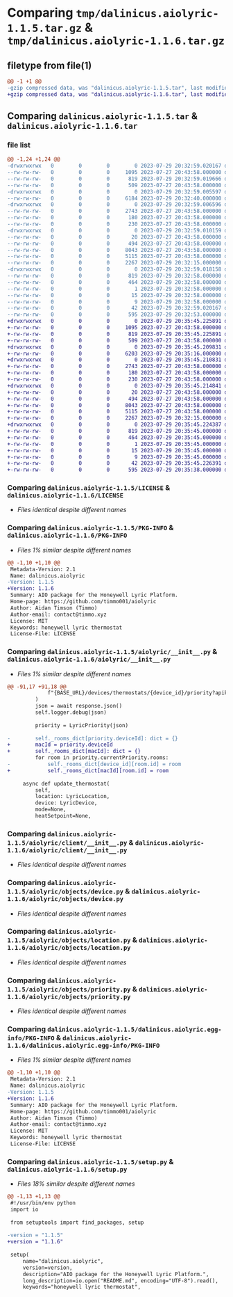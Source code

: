 # Comparing `tmp/dalinicus.aiolyric-1.1.5.tar.gz` & `tmp/dalinicus.aiolyric-1.1.6.tar.gz`

## filetype from file(1)

```diff
@@ -1 +1 @@
-gzip compressed data, was "dalinicus.aiolyric-1.1.5.tar", last modified: Sat Jul 29 20:32:59 2023, max compression
+gzip compressed data, was "dalinicus.aiolyric-1.1.6.tar", last modified: Sat Jul 29 20:35:45 2023, max compression
```

## Comparing `dalinicus.aiolyric-1.1.5.tar` & `dalinicus.aiolyric-1.1.6.tar`

### file list

```diff
@@ -1,24 +1,24 @@
-drwxrwxrwx   0        0        0        0 2023-07-29 20:32:59.020167 dalinicus.aiolyric-1.1.5/
--rw-rw-rw-   0        0        0     1095 2023-07-27 20:43:58.000000 dalinicus.aiolyric-1.1.5/LICENSE
--rw-rw-rw-   0        0        0      819 2023-07-29 20:32:59.019666 dalinicus.aiolyric-1.1.5/PKG-INFO
--rw-rw-rw-   0        0        0      509 2023-07-27 20:43:58.000000 dalinicus.aiolyric-1.1.5/README.md
-drwxrwxrwx   0        0        0        0 2023-07-29 20:32:59.005597 dalinicus.aiolyric-1.1.5/aiolyric/
--rw-rw-rw-   0        0        0     6184 2023-07-29 20:32:40.000000 dalinicus.aiolyric-1.1.5/aiolyric/__init__.py
-drwxrwxrwx   0        0        0        0 2023-07-29 20:32:59.006596 dalinicus.aiolyric-1.1.5/aiolyric/client/
--rw-rw-rw-   0        0        0     2743 2023-07-27 20:43:58.000000 dalinicus.aiolyric-1.1.5/aiolyric/client/__init__.py
--rw-rw-rw-   0        0        0      180 2023-07-27 20:43:58.000000 dalinicus.aiolyric-1.1.5/aiolyric/const.py
--rw-rw-rw-   0        0        0      230 2023-07-27 20:43:58.000000 dalinicus.aiolyric-1.1.5/aiolyric/exceptions.py
-drwxrwxrwx   0        0        0        0 2023-07-29 20:32:59.010159 dalinicus.aiolyric-1.1.5/aiolyric/objects/
--rw-rw-rw-   0        0        0       20 2023-07-27 20:43:58.000000 dalinicus.aiolyric-1.1.5/aiolyric/objects/__init__.py
--rw-rw-rw-   0        0        0      494 2023-07-27 20:43:58.000000 dalinicus.aiolyric-1.1.5/aiolyric/objects/base.py
--rw-rw-rw-   0        0        0     8043 2023-07-27 20:43:58.000000 dalinicus.aiolyric-1.1.5/aiolyric/objects/device.py
--rw-rw-rw-   0        0        0     5115 2023-07-27 20:43:58.000000 dalinicus.aiolyric-1.1.5/aiolyric/objects/location.py
--rw-rw-rw-   0        0        0     2267 2023-07-29 20:32:15.000000 dalinicus.aiolyric-1.1.5/aiolyric/objects/priority.py
-drwxrwxrwx   0        0        0        0 2023-07-29 20:32:59.018158 dalinicus.aiolyric-1.1.5/dalinicus.aiolyric.egg-info/
--rw-rw-rw-   0        0        0      819 2023-07-29 20:32:58.000000 dalinicus.aiolyric-1.1.5/dalinicus.aiolyric.egg-info/PKG-INFO
--rw-rw-rw-   0        0        0      464 2023-07-29 20:32:58.000000 dalinicus.aiolyric-1.1.5/dalinicus.aiolyric.egg-info/SOURCES.txt
--rw-rw-rw-   0        0        0        1 2023-07-29 20:32:58.000000 dalinicus.aiolyric-1.1.5/dalinicus.aiolyric.egg-info/dependency_links.txt
--rw-rw-rw-   0        0        0       15 2023-07-29 20:32:58.000000 dalinicus.aiolyric-1.1.5/dalinicus.aiolyric.egg-info/requires.txt
--rw-rw-rw-   0        0        0        9 2023-07-29 20:32:58.000000 dalinicus.aiolyric-1.1.5/dalinicus.aiolyric.egg-info/top_level.txt
--rw-rw-rw-   0        0        0       42 2023-07-29 20:32:59.020167 dalinicus.aiolyric-1.1.5/setup.cfg
--rw-rw-rw-   0        0        0      595 2023-07-29 20:32:53.000000 dalinicus.aiolyric-1.1.5/setup.py
+drwxrwxrwx   0        0        0        0 2023-07-29 20:35:45.225891 dalinicus.aiolyric-1.1.6/
+-rw-rw-rw-   0        0        0     1095 2023-07-27 20:43:58.000000 dalinicus.aiolyric-1.1.6/LICENSE
+-rw-rw-rw-   0        0        0      819 2023-07-29 20:35:45.225891 dalinicus.aiolyric-1.1.6/PKG-INFO
+-rw-rw-rw-   0        0        0      509 2023-07-27 20:43:58.000000 dalinicus.aiolyric-1.1.6/README.md
+drwxrwxrwx   0        0        0        0 2023-07-29 20:35:45.209831 dalinicus.aiolyric-1.1.6/aiolyric/
+-rw-rw-rw-   0        0        0     6203 2023-07-29 20:35:16.000000 dalinicus.aiolyric-1.1.6/aiolyric/__init__.py
+drwxrwxrwx   0        0        0        0 2023-07-29 20:35:45.210831 dalinicus.aiolyric-1.1.6/aiolyric/client/
+-rw-rw-rw-   0        0        0     2743 2023-07-27 20:43:58.000000 dalinicus.aiolyric-1.1.6/aiolyric/client/__init__.py
+-rw-rw-rw-   0        0        0      180 2023-07-27 20:43:58.000000 dalinicus.aiolyric-1.1.6/aiolyric/const.py
+-rw-rw-rw-   0        0        0      230 2023-07-27 20:43:58.000000 dalinicus.aiolyric-1.1.6/aiolyric/exceptions.py
+drwxrwxrwx   0        0        0        0 2023-07-29 20:35:45.214841 dalinicus.aiolyric-1.1.6/aiolyric/objects/
+-rw-rw-rw-   0        0        0       20 2023-07-27 20:43:58.000000 dalinicus.aiolyric-1.1.6/aiolyric/objects/__init__.py
+-rw-rw-rw-   0        0        0      494 2023-07-27 20:43:58.000000 dalinicus.aiolyric-1.1.6/aiolyric/objects/base.py
+-rw-rw-rw-   0        0        0     8043 2023-07-27 20:43:58.000000 dalinicus.aiolyric-1.1.6/aiolyric/objects/device.py
+-rw-rw-rw-   0        0        0     5115 2023-07-27 20:43:58.000000 dalinicus.aiolyric-1.1.6/aiolyric/objects/location.py
+-rw-rw-rw-   0        0        0     2267 2023-07-29 20:32:15.000000 dalinicus.aiolyric-1.1.6/aiolyric/objects/priority.py
+drwxrwxrwx   0        0        0        0 2023-07-29 20:35:45.224387 dalinicus.aiolyric-1.1.6/dalinicus.aiolyric.egg-info/
+-rw-rw-rw-   0        0        0      819 2023-07-29 20:35:45.000000 dalinicus.aiolyric-1.1.6/dalinicus.aiolyric.egg-info/PKG-INFO
+-rw-rw-rw-   0        0        0      464 2023-07-29 20:35:45.000000 dalinicus.aiolyric-1.1.6/dalinicus.aiolyric.egg-info/SOURCES.txt
+-rw-rw-rw-   0        0        0        1 2023-07-29 20:35:45.000000 dalinicus.aiolyric-1.1.6/dalinicus.aiolyric.egg-info/dependency_links.txt
+-rw-rw-rw-   0        0        0       15 2023-07-29 20:35:45.000000 dalinicus.aiolyric-1.1.6/dalinicus.aiolyric.egg-info/requires.txt
+-rw-rw-rw-   0        0        0        9 2023-07-29 20:35:45.000000 dalinicus.aiolyric-1.1.6/dalinicus.aiolyric.egg-info/top_level.txt
+-rw-rw-rw-   0        0        0       42 2023-07-29 20:35:45.226391 dalinicus.aiolyric-1.1.6/setup.cfg
+-rw-rw-rw-   0        0        0      595 2023-07-29 20:35:38.000000 dalinicus.aiolyric-1.1.6/setup.py
```

### Comparing `dalinicus.aiolyric-1.1.5/LICENSE` & `dalinicus.aiolyric-1.1.6/LICENSE`

 * *Files identical despite different names*

### Comparing `dalinicus.aiolyric-1.1.5/PKG-INFO` & `dalinicus.aiolyric-1.1.6/PKG-INFO`

 * *Files 1% similar despite different names*

```diff
@@ -1,10 +1,10 @@
 Metadata-Version: 2.1
 Name: dalinicus.aiolyric
-Version: 1.1.5
+Version: 1.1.6
 Summary: AIO package for the Honeywell Lyric Platform.
 Home-page: https://github.com/timmo001/aiolyric
 Author: Aidan Timson (Timmo)
 Author-email: contact@timmo.xyz
 License: MIT
 Keywords: honeywell lyric thermostat
 License-File: LICENSE
```

### Comparing `dalinicus.aiolyric-1.1.5/aiolyric/__init__.py` & `dalinicus.aiolyric-1.1.6/aiolyric/__init__.py`

 * *Files 1% similar despite different names*

```diff
@@ -91,17 +91,18 @@
             f"{BASE_URL}/devices/thermostats/{device_id}/priority?apikey={self.client_id}&locationId={location_id}"
         )
         json = await response.json()
         self.logger.debug(json)
         
         priority = LyricPriority(json)
 
-        self._rooms_dict[priority.deviceId]: dict = {}
+        macId = priority.deviceId
+        self._rooms_dict[macId]: dict = {}
         for room in priority.currentPriority.rooms:
-            self._rooms_dict[device_id][room.id] = room
+            self._rooms_dict[macId][room.id] = room
 
     async def update_thermostat(
         self,
         location: LyricLocation,
         device: LyricDevice,
         mode=None,
         heatSetpoint=None,
```

### Comparing `dalinicus.aiolyric-1.1.5/aiolyric/client/__init__.py` & `dalinicus.aiolyric-1.1.6/aiolyric/client/__init__.py`

 * *Files identical despite different names*

### Comparing `dalinicus.aiolyric-1.1.5/aiolyric/objects/device.py` & `dalinicus.aiolyric-1.1.6/aiolyric/objects/device.py`

 * *Files identical despite different names*

### Comparing `dalinicus.aiolyric-1.1.5/aiolyric/objects/location.py` & `dalinicus.aiolyric-1.1.6/aiolyric/objects/location.py`

 * *Files identical despite different names*

### Comparing `dalinicus.aiolyric-1.1.5/aiolyric/objects/priority.py` & `dalinicus.aiolyric-1.1.6/aiolyric/objects/priority.py`

 * *Files identical despite different names*

### Comparing `dalinicus.aiolyric-1.1.5/dalinicus.aiolyric.egg-info/PKG-INFO` & `dalinicus.aiolyric-1.1.6/dalinicus.aiolyric.egg-info/PKG-INFO`

 * *Files 1% similar despite different names*

```diff
@@ -1,10 +1,10 @@
 Metadata-Version: 2.1
 Name: dalinicus.aiolyric
-Version: 1.1.5
+Version: 1.1.6
 Summary: AIO package for the Honeywell Lyric Platform.
 Home-page: https://github.com/timmo001/aiolyric
 Author: Aidan Timson (Timmo)
 Author-email: contact@timmo.xyz
 License: MIT
 Keywords: honeywell lyric thermostat
 License-File: LICENSE
```

### Comparing `dalinicus.aiolyric-1.1.5/setup.py` & `dalinicus.aiolyric-1.1.6/setup.py`

 * *Files 18% similar despite different names*

```diff
@@ -1,13 +1,13 @@
 #!/usr/bin/env python
 import io
 
 from setuptools import find_packages, setup
 
-version = "1.1.5"
+version = "1.1.6"
 
 setup(
     name="dalinicus.aiolyric",
     version=version,
     description="AIO package for the Honeywell Lyric Platform.",
     long_description=io.open("README.md", encoding="UTF-8").read(),
     keywords="honeywell lyric thermostat",
```

